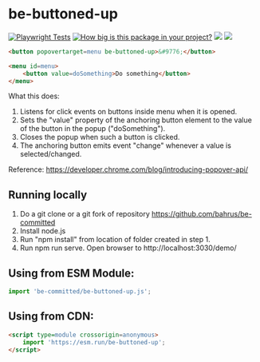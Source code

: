 # be-buttoned-up

[![Playwright Tests](https://github.com/bahrus/be-buttoned-up/actions/workflows/CI.yml/badge.svg?branch=baseline)](https://github.com/bahrus/be-buttoned-up/actions/workflows/CI.yml)
[![How big is this package in your project?](https://img.shields.io/bundlephobia/minzip/be-buttoned-up?style=for-the-badge)](https://bundlephobia.com/result?p=be-buttoned-up)
<img src="http://img.badgesize.io/https://cdn.jsdelivr.net/npm/be-buttoned-up?compression=gzip">
<a href="https://nodei.co/npm/be-buttoned-up/"><img src="https://nodei.co/npm/be-buttoned-up.png"></a>

```html
<button popovertarget=menu be-buttoned-up>&#9776;</button>

<menu id=menu>
    <button value=doSomething>Do something</button>
</menu>
```

What this does:

1.  Listens for click events on buttons inside menu when it is opened.
2.  Sets the "value" property of the anchoring button element to the value of the button in the popup ("doSomething").
3.  Closes the popup when such a button is clicked.
3.  The anchoring button emits event "change" whenever a value is selected/changed.

Reference:  https://developer.chrome.com/blog/introducing-popover-api/

## Running locally

1.  Do a git clone or a git fork of repository https://github.com/bahrus/be-committed
2.  Install node.js
3.  Run "npm install" from location of folder created in step 1.
4.  Run npm run serve.  Open browser to http://localhost:3030/demo/

## Using from ESM Module:

```JavaScript
import 'be-committed/be-buttoned-up.js';
```

## Using from CDN:

```html
<script type=module crossorigin=anonymous>
    import 'https://esm.run/be-buttoned-up';
</script>
```